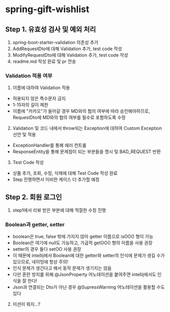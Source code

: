 # spring-gift-wishlist

## Step 1. 유효성 검사 및 예외 처리
1. spring-boot-starter-validation 의존성 추가
2. AddRequestDto에 대해 Validation 추가, test code 작성
3. ModifyRequestDto에 대해 Validation 추가, test code 작성
4. readme.md 작성 완료 및 pr 전송

### Validation 적용 여부
1. 이름에 대하여 Validation 적용
- 허용되지 않은 특수문자 금지
- 1-15자의 길이 제한
- 이름에 "카카오"가 들어갈 경우 MD와의 협의 여부에 따라 승인해야하므로, RequestDto에 MD와의 협의 여부를 필수로 포함하도록 수정
2. Validation 및 코드 내에서 throw되는 Exception에 대하여 Custom Exception 선언 및 적용
- ExceptionHandler를 통해 에러 컨트롤
- ResponseEntity<String>을 통해 문제점이 되는 부분들을 명시 및 BAD_REQUEST 반환
3. Test Code 작성
- 상품 추가, 조회, 수정, 삭제에 대해 Test Code 작성 완료
- Step 진행하면서 미비한 케이스 더 추가할 예정

## Step 2. 회원 로그인
1. step1에서 리뷰 받은 부분에 대해 적절한 수정 진행
### Boolean과 getter, setter
- boolean은 true, false 밖에 가지지 않아 getter 이름으로 isOO() 형이 가능
- Boolean은 여기에 null도 가능하고, 가급적 getOO() 형의 이름을 사용 권장
- setter의 경우 둘다 setOO 사용 권장
- 이 때문에 intellij에서 Boolean에 대한 getter와 setter의 인식에 문제가 생길 수가 있으므로, 네이밍에 항상 주의!
- 인식 문제가 생긴다고 해서 동작 문제가 생기지는 않음
- 다만 혼란 방지를 위해 @JsonProperty 어노테이션을 붙여주면 intellij에서도 인식을 잘 한다!
- Json과 연결되는 Dto가 아닌 경우 @SupressWarning 어노테이션을 활용할 수도 있다
2. 미션이 뭐지...?

